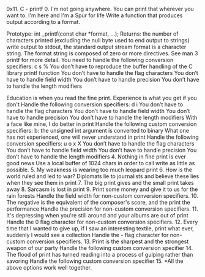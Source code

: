 0x11. C - printf 0. I'm not going anywhere. You can print that wherever you want to. I'm here and I'm a Spur for life Write a function that produces output according to a format.

Prototype: int _printf(const char *format, ...); Returns: the number of characters printed (excluding the null byte used to end output to strings) write output to stdout, the standard output stream format is a character string. The format string is composed of zero or more directives. See man 3 printf for more detail. You need to handle the following conversion specifiers: c s % You don’t have to reproduce the buffer handling of the C library printf function You don’t have to handle the flag characters You don’t have to handle field width You don’t have to handle precision You don’t have to handle the length modifiers

Education is when you read the fine print. Experience is what you get if you don't Handle the following conversion specifiers: d i You don’t have to handle the flag characters You don’t have to handle field width You don’t have to handle precision You don’t have to handle the length modifiers
With a face like mine, I do better in print Handle the following custom conversion specifiers: b: the unsigned int argument is converted to binary
What one has not experienced, one will never understand in print Handle the following conversion specifiers:
u o x X You don’t have to handle the flag characters You don’t have to handle field width You don’t have to handle precision You don’t have to handle the length modifiers 4. Nothing in fine print is ever good news Use a local buffer of 1024 chars in order to call write as little as possible. 5. My weakness is wearing too much leopard print 6. How is the world ruled and led to war? Diplomats lie to journalists and believe these lies when they see them in print 7. The big print gives and the small print takes away 8. Sarcasm is lost in print 9. Print some money and give it to us for the rain forests Handle the field width for non-custom conversion specifiers. 10. The negative is the equivalent of the composer's score, and the print the performance Handle the precision for non-custom conversion specifiers. 11. It's depressing when you're still around and your albums are out of print Handle the 0 flag character for non-custom conversion specifiers. 12. Every time that I wanted to give up, if I saw an interesting textile, print what ever, suddenly I would see a collection Handle the - flag character for non-custom conversion specifiers. 13. Print is the sharpest and the strongest weapon of our party Handle the following custom conversion specifier 14. The flood of print has turned reading into a process of gulping rather than savoring Handle the following custom conversion specifier 15. *All the above options work well together.
